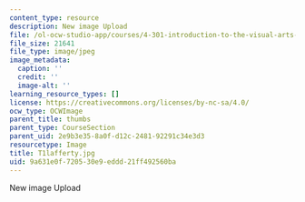 ```yaml
---
content_type: resource
description: New image Upload
file: /ol-ocw-studio-app/courses/4-301-introduction-to-the-visual-arts-spring-2007/9a631e0f720530e9eddd21ff492560ba_T1lafferty.jpg
file_size: 21641
file_type: image/jpeg
image_metadata:
  caption: ''
  credit: ''
  image-alt: ''
learning_resource_types: []
license: https://creativecommons.org/licenses/by-nc-sa/4.0/
ocw_type: OCWImage
parent_title: thumbs
parent_type: CourseSection
parent_uid: 2e9b3e35-8a0f-d12c-2481-92291c34e3d3
resourcetype: Image
title: T1lafferty.jpg
uid: 9a631e0f-7205-30e9-eddd-21ff492560ba
---
```

New image Upload